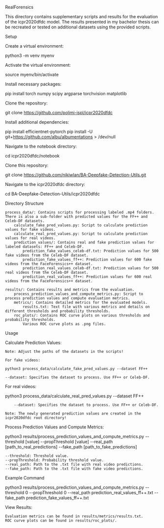 RealForensics

This directory contains supplementary scripts and results for the evaluation of the icpr2020dfdc model. 
The results presented in my bachelor thesis can be recreated or tested on additional datasets using the provided scripts.

Setup

Create a virtual environment:

python3 -m venv myenv

Activate the virtual environment:

source myenv/bin/activate

Install necessary packages:

pip install torch numpy scipy argparse torchvision matplotlib

Clone the repository:

git clone https://github.com/polimi-ispl/icpr2020dfdc

Install additional dependencies:

pip install efficientnet-pytorch
pip install -U git+https://github.com/albu/albumentations > /dev/null

Navigate to the notebook directory:

cd icpr2020dfdc/notebook

Clone this repository:

git clone https://github.com/nikiwlan/BA-Deepfake-Detection-Utils.git

Navigate to the icpr2020dfdc directory:

cd BA-Deepfake-Detection-Utils/icpr2020dfdc

Directory Structure

    process_data/: Contains scripts for processing labeled .mp4 folders. There is also a sub-folder with predicted values for the FF++ and Celeb-DF datasets.
        calculate_fake_pred_values.py: Script to calculate prediction values for fake videos.
        calculate_real_pred_values.py: Script to calculate prediction values for real videos.
        prediction_values/: Contains real and fake prediction values for labeled datasets: FF++ and Celeb-DF.
            prediction_fake_values_celeb-df.txt: Prediction values for 500 fake videos from the Celeb-DF dataset.
            prediction_fake_values_ff++: Prediction values for 600 fake videos from the FaceForensics++ dataset.
            prediction_real_values_celeb-df.txt: Prediction values for 500 real videos from the Celeb-DF dataset.
            prediction_real_values_ff++: Prediction values for 600 real videos from the FaceForensics++ dataset.

    results/: Contains results and metrics from the evaluation.
        process_prediction_values_and_compute_metrics.py: Script to process prediction values and compute evaluation metrics.
        metrics/: Contains detailed metrics for the evaluated models.
            results.txt: Text file with various metrics and details on different thresholds and probability thresholds.
        roc_plots/: Contains ROC curve plots on various thresholds and probability thresholds.
            Various ROC curve plots as .png files.

Usage

Calculate Prediction Values:

    Note: Adjust the paths of the datasets in the scripts!

    For fake videos:

    python3 process_data/calculate_fake_pred_values.py --dataset FF++

    --dataset: Specifies the dataset to process. Use FF++ or Celeb-DF.

For real videos:

python3 process_data/calculate_real_pred_values.py --dataset FF++

        --dataset: Specifies the dataset to process. Use FF++ or Celeb-DF.

    Note: The newly generated prediction values are created in the icpr2020dfdc root directory!

Process Prediction Values and Compute Metrics:

python3 results/process_prediction_values_and_compute_metrics.py --threshold [value] --propThreshold [value] --real_path [path_to_real_predictions] --fake_path [path_to_fake_predictions]

    --threshold: Threshold value.
    --propThreshold: Probability threshold value.
    --real_path: Path to the .txt file with real video predictions.
    --fake_path: Path to the .txt file with fake video predictions.

Example Command

python3 results/process_prediction_values_and_compute_metrics.py --threshold 0 --propThreshold 0 --real_path prediction_real_values_ff++.txt --fake_path prediction_fake_values_ff++.txt

View Results:

    Evaluation metrics can be found in results/metrics/results.txt.
    ROC curve plots can be found in results/roc_plots/.

